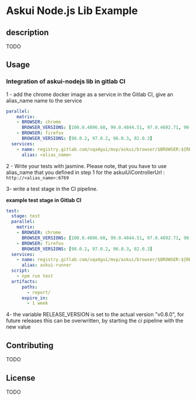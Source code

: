 # Askui Node.js Lib Example

## description

 TODO

## Usage

### Integration of askui-nodejs lib in gitlab CI

1 - add the chrome docker image as a service in the Gitlab CI, give an alias_name name to the service

```yml
parallel:
    matrix:
    - BROWSER: chrome
      BROWSER_VERSIONS: [100.0.4896.60, 99.0.4844.51, 97.0.4692.71, 90.0.4430.212]
    - BROWSER: firefox
      BROWSER_VERSIONS: [98.0.2, 97.0.2, 96.0.3, 82.0.3]
  services:
    - name: registry.gitlab.com/vqa4gui/mvp/askui/browser/$BROWSER:${RELEASE_VERSION}-$BROWSER_VERSIONS-amd64
      alias: <alias_name>
```

2 - Write your tests with jasmine. Please note, that you have to use alias_name that you defined in step 1 for the askuiUiControllerUrl : `http://<alias_name>:6769`

3- write a test stage in the CI pipeline.

**example test stage in Gitlab CI**

```yml
test:
  stage: test
  parallel:
    matrix:
    - BROWSER: chrome
      BROWSER_VERSIONS: [100.0.4896.60, 99.0.4844.51, 97.0.4692.71, 90.0.4430.212]
    - BROWSER: firefox
      BROWSER_VERSIONS: [98.0.2, 97.0.2, 96.0.3, 82.0.3]
  services:
    - name: registry.gitlab.com/vqa4gui/mvp/askui/browser/$BROWSER:${RELEASE_VERSION}-$BROWSER_VERSIONS-amd64
      alias: askui-runner
  script:
    - npm run test
  artifacts:
      paths:
        - report/
      expire_in: 
        - 1 week
```

4- the variable RELEASE_VERSION is set to the actual version "v0.8.0", for future releases this can be overwritten, by starting the ci pipeline with the new value  

## Contributing

TODO

## License

TODO
